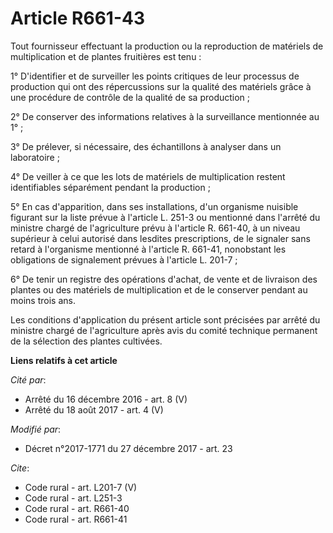 # Article R661-43

Tout fournisseur effectuant la production ou la reproduction de matériels de multiplication et de plantes fruitières est
tenu : 

1° D'identifier et de surveiller les points critiques de leur processus de production qui ont des répercussions sur la
qualité des matériels grâce à une procédure de contrôle de la qualité de sa production ; 

2° De conserver des informations relatives à la surveillance mentionnée au 1° ; 

3° De prélever, si nécessaire, des échantillons à analyser dans un laboratoire ; 

4° De veiller à ce que les lots de matériels de multiplication restent identifiables séparément pendant la production ; 

5° En cas d'apparition, dans ses installations, d'un organisme nuisible figurant sur la liste prévue à l'article L. 251-3 ou
mentionné dans l'arrêté du ministre chargé de l'agriculture prévu à l'article R. 661-40, à un niveau supérieur à celui
autorisé dans lesdites prescriptions, de le signaler sans retard à l'organisme mentionné à l'article R. 661-41, nonobstant
les obligations de signalement prévues à l'article L. 201-7 ; 

6° De tenir un registre des opérations d'achat, de vente et de livraison des plantes ou des matériels de multiplication et de
le conserver pendant au moins trois ans. 

Les conditions d'application du présent article sont précisées par arrêté du ministre chargé de l'agriculture après avis du
comité technique permanent de la sélection des plantes cultivées.

**Liens relatifs à cet article**

_Cité par_:

  - Arrêté du 16 décembre 2016 - art. 8 (V)
  - Arrêté du 18 août 2017 - art. 4 (V)

_Modifié par_:

  - Décret n°2017-1771 du 27 décembre 2017 - art. 23

_Cite_:

  - Code rural - art. L201-7 (V)
  - Code rural - art. L251-3
  - Code rural - art. R661-40
  - Code rural - art. R661-41
